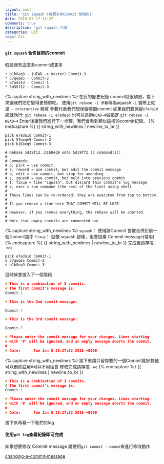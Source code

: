 ```yaml
---
layout: post
title: 'git squash (將眾多的Commit 簡略化)'
date: 2018-05-17 17:37
comments: true
description: 'git squash 介紹'
categories: Git
tags: Git
---
```

#### `git squash` 合併目前的commit
假設我有這麼多commit或更多
```
* b1b8eq9 - (HEAD -> master) Commit-3
* 57qwqe5 - Commit-2
* e7ada1d - Commit-1
* 5d39f12 - Commit-0
```
{% capture string_with_newlines %}
在此的歷史紀錄 commit就很醜陋，接下來讓我們把它變得更簡單吧。
使用`git rebase -i 參數`稱為squash
`-i` 實際上就是 `--interactive` 簡寫 參數代表我們想保留哪個commit
如果我們要保留`e7ada1d`那就執行:
`git rebase -i e7ada1d`
也可以透過`HEAD~4`做指定
`git rebase -i HEAD~4`
Enter後讓我們進行下一步驟，我們會看到類似這樣的commit紀錄。
{% endcapture %}
{{ string_with_newlines | newline_to_br }}

```
pick e7ada1d Commit-1
pick 57qwqe5 Commit-2
pick b1b8eq9 Commit-3

# Rebase 5d39f12..b1b8eq9 onto 5d39ff2 (3 command(s))
#
# Commands:
# p, pick = use commit
# r, reword = use commit, but edit the commit message
# e, edit = use commit, but stop for amending
# s, squash = use commit, but meld into previous commit
# f, fixup = like "squash", but discard this commit's log message
# x, exec = run command (the rest of the line) using shell
#
# These lines can be re-ordered; they are executed from top to bottom.
#
# If you remove a line here THAT COMMIT WILL BE LOST.
#
# However, if you remove everything, the rebase will be aborted.
#
# Note that empty commits are commented out
```
{% capture string_with_newlines %}
`squash`： 使用該Commit 會被合併到前一個Commit當中
`fixup`： 就像 squash 那樣，但會拋棄 Commit message(常用)
{% endcapture %}
{{ string_with_newlines | newline_to_br }}
完成後請存擋 `:wq`
```
pick e7ada1d Commit-1
s 57qwqe5 Commit-2
s b1b8eq9 Commit-3
```
這時候會進入下一個階段
```c
# This is a combination of 3 commits.
# The first commit's message is:
Commit-1

# This is the 2nd commit message:

Commit-2

# This is the 3rd commit message:

Commit-3

# Please enter the commit message for your changes. Lines starting
# with '#' will be ignored, and an empty message aborts the commit.
#
# Date:      Tue Jan 5 23:27:22 2016 +0800
```
{% capture string_with_newlines %}
接下來請只留你要的一個Commit就好其他可以刪除註解`#`可以不用理會
修改完成請存擋 `:wq`
{% endcapture %}
{{ string_with_newlines | newline_to_br }}

```c
# This is a combination of 3 commits.
# The first commit's message is:
Commit-1

# Please enter the commit message for your changes. Lines starting
# with '#' will be ignored, and an empty message aborts the commit.
#
# Date:      Tue Jan 5 23:27:22 2016 +0800
```
接下來再看一下我們的log
#### 使用`git log`查看紀錄即可完成
如果想要修改 Commit message 請使用`git commit --amend`來進行修改動作

[changing-a-commit-message](https://help.github.com/articles/changing-a-commit-message/)